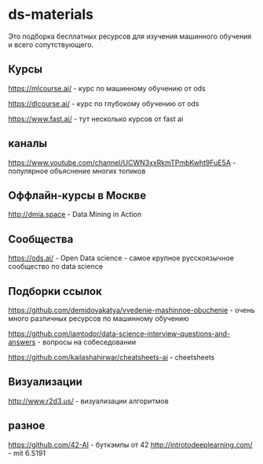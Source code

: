 # ds-materials
Это подборка бесплатных ресурсов для изучения машинного обучения и всего сопутствующего.


## Курсы

https://mlcourse.ai/ - курс по машинному обучению от ods

https://dlcourse.ai/ - курс по глубокому обучению от ods

https://www.fast.ai/ - тут несколько курсов от fast ai

## каналы

https://www.youtube.com/channel/UCWN3xxRkmTPmbKwht9FuE5A - популярное объяснение многих топиков

## Оффлайн-курсы в Москве

http://dmia.space - Data Mining in Action


## Сообщества

https://ods.ai/ - Open Data science - самое крупное русскоязычное сообщество по data science
 
## Подборки ссылок

https://github.com/demidovakatya/vvedenie-mashinnoe-obuchenie - очень много различных ресурсов по машинному обучению

https://github.com/iamtodor/data-science-interview-questions-and-answers - вопросы на собеседовании

https://github.com/kailashahirwar/cheatsheets-ai - cheetsheets


## Визуализации

http://www.r2d3.us/ - визуализации алгоритмов

## разное
https://github.com/42-AI - буткэмпы от 42
http://introtodeeplearning.com/ - mit 6.S191
